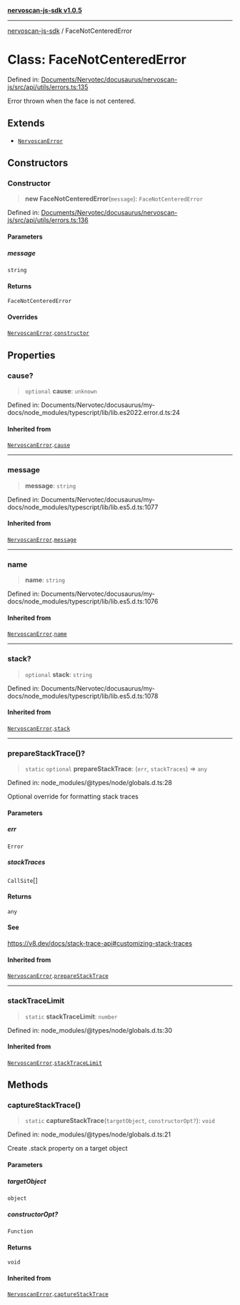 [**nervoscan-js-sdk v1.0.5**](../README.md)

***

[nervoscan-js-sdk](../globals.md) / FaceNotCenteredError

# Class: FaceNotCenteredError

Defined in: [Documents/Nervotec/docusaurus/nervoscan-js/src/api/utils/errors.ts:135](https://github.com/nervotec/nervoscan-js/blob/a3e202b0aed347d51c982d0e67d7d962d141bec3/src/api/utils/errors.ts#L135)

Error thrown when the face is not centered.

## Extends

- [`NervoscanError`](NervoscanError.md)

## Constructors

### Constructor

> **new FaceNotCenteredError**(`message`): `FaceNotCenteredError`

Defined in: [Documents/Nervotec/docusaurus/nervoscan-js/src/api/utils/errors.ts:136](https://github.com/nervotec/nervoscan-js/blob/a3e202b0aed347d51c982d0e67d7d962d141bec3/src/api/utils/errors.ts#L136)

#### Parameters

##### message

`string`

#### Returns

`FaceNotCenteredError`

#### Overrides

[`NervoscanError`](NervoscanError.md).[`constructor`](NervoscanError.md#constructor)

## Properties

### cause?

> `optional` **cause**: `unknown`

Defined in: Documents/Nervotec/docusaurus/my-docs/node\_modules/typescript/lib/lib.es2022.error.d.ts:24

#### Inherited from

[`NervoscanError`](NervoscanError.md).[`cause`](NervoscanError.md#cause)

***

### message

> **message**: `string`

Defined in: Documents/Nervotec/docusaurus/my-docs/node\_modules/typescript/lib/lib.es5.d.ts:1077

#### Inherited from

[`NervoscanError`](NervoscanError.md).[`message`](NervoscanError.md#message)

***

### name

> **name**: `string`

Defined in: Documents/Nervotec/docusaurus/my-docs/node\_modules/typescript/lib/lib.es5.d.ts:1076

#### Inherited from

[`NervoscanError`](NervoscanError.md).[`name`](NervoscanError.md#name)

***

### stack?

> `optional` **stack**: `string`

Defined in: Documents/Nervotec/docusaurus/my-docs/node\_modules/typescript/lib/lib.es5.d.ts:1078

#### Inherited from

[`NervoscanError`](NervoscanError.md).[`stack`](NervoscanError.md#stack)

***

### prepareStackTrace()?

> `static` `optional` **prepareStackTrace**: (`err`, `stackTraces`) => `any`

Defined in: node\_modules/@types/node/globals.d.ts:28

Optional override for formatting stack traces

#### Parameters

##### err

`Error`

##### stackTraces

`CallSite`[]

#### Returns

`any`

#### See

https://v8.dev/docs/stack-trace-api#customizing-stack-traces

#### Inherited from

[`NervoscanError`](NervoscanError.md).[`prepareStackTrace`](NervoscanError.md#preparestacktrace)

***

### stackTraceLimit

> `static` **stackTraceLimit**: `number`

Defined in: node\_modules/@types/node/globals.d.ts:30

#### Inherited from

[`NervoscanError`](NervoscanError.md).[`stackTraceLimit`](NervoscanError.md#stacktracelimit)

## Methods

### captureStackTrace()

> `static` **captureStackTrace**(`targetObject`, `constructorOpt?`): `void`

Defined in: node\_modules/@types/node/globals.d.ts:21

Create .stack property on a target object

#### Parameters

##### targetObject

`object`

##### constructorOpt?

`Function`

#### Returns

`void`

#### Inherited from

[`NervoscanError`](NervoscanError.md).[`captureStackTrace`](NervoscanError.md#capturestacktrace)
